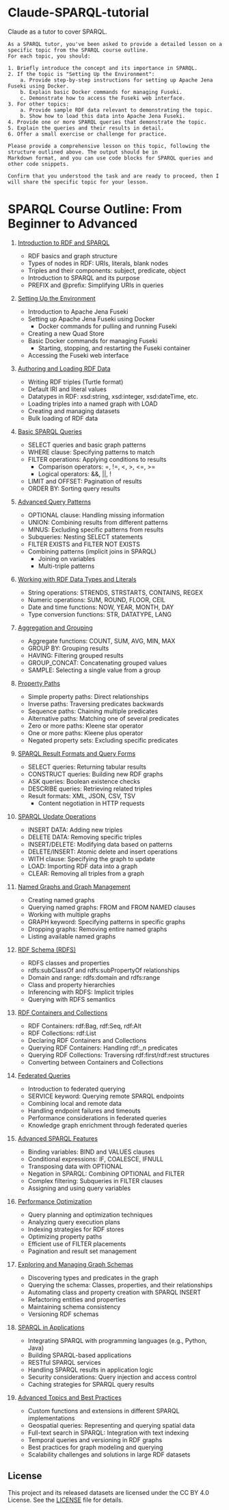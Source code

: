 # Claude-SPARQL-tutorial

Claude as a tutor to cover SPARQL.

```text
As a SPARQL tutor, you've been asked to provide a detailed lesson on a specific topic from the SPARQL course outline.
For each topic, you should:

1. Briefly introduce the concept and its importance in SPARQL.
2. If the topic is "Setting Up the Environment":
    a. Provide step-by-step instructions for setting up Apache Jena Fuseki using Docker.
    b. Explain basic Docker commands for managing Fuseki.
    c. Demonstrate how to access the Fuseki web interface.
3. For other topics:
    a. Provide sample RDF data relevant to demonstrating the topic.
    b. Show how to load this data into Apache Jena Fuseki.
4. Provide one or more SPARQL queries that demonstrate the topic.
5. Explain the queries and their results in detail.
6. Offer a small exercise or challenge for practice.

Please provide a comprehensive lesson on this topic, following the structure outlined above. The output should be in
Markdown format, and you can use code blocks for SPARQL queries and other code snippets.

Confirm that you understood the task and are ready to proceed, then I will share the specific topic for your lesson.
```

# SPARQL Course Outline: From Beginner to Advanced

1. [Introduction to RDF and SPARQL](01)
   - RDF basics and graph structure
   - Types of nodes in RDF: URIs, literals, blank nodes
   - Triples and their components: subject, predicate, object
   - Introduction to SPARQL and its purpose
   - PREFIX and @prefix: Simplifying URIs in queries

2. [Setting Up the Environment](02)
   - Introduction to Apache Jena Fuseki
   - Setting up Apache Jena Fuseki using Docker
     - Docker commands for pulling and running Fuseki
   - Creating a new Quad Store
   - Basic Docker commands for managing Fuseki
     - Starting, stopping, and restarting the Fuseki container
   - Accessing the Fuseki web interface

3. [Authoring and Loading RDF Data](03)
   - Writing RDF triples (Turtle format)
   - Default IRI and literal values
   - Datatypes in RDF: xsd:string, xsd:integer, xsd:dateTime, etc.
   - Loading triples into a named graph with LOAD
   - Creating and managing datasets
   - Bulk loading of RDF data

4. [Basic SPARQL Queries](04)
   - SELECT queries and basic graph patterns
   - WHERE clause: Specifying patterns to match
   - FILTER operations: Applying conditions to results
     - Comparison operators: =, !=, <, >, <=, >=
     - Logical operators: &&, ||, !
   - LIMIT and OFFSET: Pagination of results
   - ORDER BY: Sorting query results

5. [Advanced Query Patterns](05)
   - OPTIONAL clause: Handling missing information
   - UNION: Combining results from different patterns
   - MINUS: Excluding specific patterns from results
   - Subqueries: Nesting SELECT statements
   - FILTER EXISTS and FILTER NOT EXISTS
   - Combining patterns (implicit joins in SPARQL)
     - Joining on variables
     - Multi-triple patterns

6. [Working with RDF Data Types and Literals](06)
   - String operations: STRENDS, STRSTARTS, CONTAINS, REGEX
   - Numeric operations: SUM, ROUND, FLOOR, CEIL
   - Date and time functions: NOW, YEAR, MONTH, DAY
   - Type conversion functions: STR, DATATYPE, LANG

7. [Aggregation and Grouping](07)
   - Aggregate functions: COUNT, SUM, AVG, MIN, MAX
   - GROUP BY: Grouping results
   - HAVING: Filtering grouped results
   - GROUP_CONCAT: Concatenating grouped values
   - SAMPLE: Selecting a single value from a group

8. [Property Paths](08)
   - Simple property paths: Direct relationships
   - Inverse paths: Traversing predicates backwards
   - Sequence paths: Chaining multiple predicates
   - Alternative paths: Matching one of several predicates
   - Zero or more paths: Kleene star operator
   - One or more paths: Kleene plus operator
   - Negated property sets: Excluding specific predicates

9. [SPARQL Result Formats and Query Forms](09)
   - SELECT queries: Returning tabular results
   - CONSTRUCT queries: Building new RDF graphs
   - ASK queries: Boolean existence checks
   - DESCRIBE queries: Retrieving related triples
   - Result formats: XML, JSON, CSV, TSV
     - Content negotiation in HTTP requests

10. [SPARQL Update Operations](10)
    - INSERT DATA: Adding new triples
    - DELETE DATA: Removing specific triples
    - INSERT/DELETE: Modifying data based on patterns
    - DELETE/INSERT: Atomic delete and insert operations
    - WITH clause: Specifying the graph to update
    - LOAD: Importing RDF data into a graph
    - CLEAR: Removing all triples from a graph

11. [Named Graphs and Graph Management](11)
    - Creating named graphs
    - Querying named graphs: FROM and FROM NAMED clauses
    - Working with multiple graphs
    - GRAPH keyword: Specifying patterns in specific graphs
    - Dropping graphs: Removing entire named graphs
    - Listing available named graphs

12. [RDF Schema (RDFS)](12)
    - RDFS classes and properties
    - rdfs:subClassOf and rdfs:subPropertyOf relationships
    - Domain and range: rdfs:domain and rdfs:range
    - Class and property hierarchies
    - Inferencing with RDFS: Implicit triples
    - Querying with RDFS semantics

13. [RDF Containers and Collections](13)
    - RDF Containers: rdf:Bag, rdf:Seq, rdf:Alt
    - RDF Collections: rdf:List
    - Declaring RDF Containers and Collections
    - Querying RDF Containers: Handling rdf:_n predicates
    - Querying RDF Collections: Traversing rdf:first/rdf:rest structures
    - Converting between Containers and Collections

14. [Federated Queries](14)
    - Introduction to federated querying
    - SERVICE keyword: Querying remote SPARQL endpoints
    - Combining local and remote data
    - Handling endpoint failures and timeouts
    - Performance considerations in federated queries
    - Knowledge graph enrichment through federated queries

15. [Advanced SPARQL Features](15)
    - Binding variables: BIND and VALUES clauses
    - Conditional expressions: IF, COALESCE, IFNULL
    - Transposing data with OPTIONAL
    - Negation in SPARQL: Combining OPTIONAL and FILTER
    - Complex filtering: Subqueries in FILTER clauses
    - Assigning and using query variables

16. [Performance Optimization](16)
    - Query planning and optimization techniques
    - Analyzing query execution plans
    - Indexing strategies for RDF stores
    - Optimizing property paths
    - Efficient use of FILTER placements
    - Pagination and result set management

17. [Exploring and Managing Graph Schemas](17)
    - Discovering types and predicates in the graph
    - Querying the schema: Classes, properties, and their relationships
    - Automating class and property creation with SPARQL INSERT
    - Refactoring entities and properties
    - Maintaining schema consistency
    - Versioning RDF schemas

18. [SPARQL in Applications](18)
    - Integrating SPARQL with programming languages (e.g., Python, Java)
    - Building SPARQL-based applications
    - RESTful SPARQL services
    - Handling SPARQL results in application logic
    - Security considerations: Query injection and access control
    - Caching strategies for SPARQL query results

19. [Advanced Topics and Best Practices](19)
    - Custom functions and extensions in different SPARQL implementations
    - Geospatial queries: Representing and querying spatial data
    - Full-text search in SPARQL: Integration with text indexing
    - Temporal queries and versioning in RDF graphs
    - Best practices for graph modeling and querying
    - Scalability challenges and solutions in large RDF datasets

## License

This project and its released datasets are licensed under the CC BY 4.0 License. See the [LICENSE](LICENSE)
file for details.